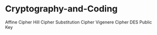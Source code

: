 # Cryptography-and-Coding
Affine Cipher
Hill Cipher
Substitution Cipher
Vigenere Cipher
DES Public Key
